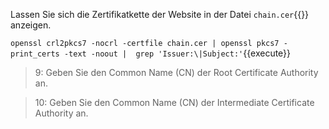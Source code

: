 Lassen Sie sich die Zertifikatkette der Website in der Datei `chain.cer`{{}} anzeigen.

`openssl crl2pkcs7 -nocrl -certfile chain.cer | openssl pkcs7 -print_certs -text -noout |  grep 'Issuer:\|Subject:'`{{execute}}

>9: Geben Sie den Common Name (CN) der Root Certificate Authority an.

>10: Geben Sie den Common Name (CN) der Intermediate Certificate Authority an.
